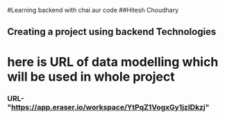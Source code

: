 #Learning backend with chai aur code ##Hitesh Choudhary

## Creating a project using backend Technologies

# here is URL of data modelling which will be used in whole project

### URL- "https://app.eraser.io/workspace/YtPqZ1VogxGy1jzIDkzj"